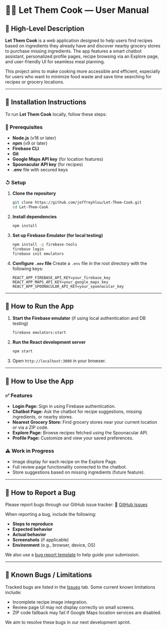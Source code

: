 # 🧑‍🍳 Let Them Cook — User Manual

## 📌 High-Level Description

**Let Them Cook** is a web application designed to help users find recipes based on ingredients they already have and discover nearby grocery stores to purchase missing ingredients. The app features a smart chatbot assistant, personalized profile pages, recipe browsing via an Explore page, and user-friendly UI for seamless meal planning.

This project aims to make cooking more accessible and efficient, especially for users who want to minimize food waste and save time searching for recipes or grocery locations.

---

## 🧰 Installation Instructions

To run **Let Them Cook** locally, follow these steps:

### 🔧 Prerequisites

* **Node.js** (v18 or later)
* **npm** (v9 or later)
* **Firebase CLI**
* **Git**
* **Google Maps API key** (for location features)
* **Spoonacular API key** (for recipes)
* **.env** file with secured keys

### ↺ Setup

1. **Clone the repository**

   ```bash
   git clone https://github.com/jeffreyhluu/Let-Them-Cook.git
   cd Let-Them-Cook
   ```

2. **Install dependencies**

   ```bash
   npm install
   ```

3. **Set up Firebase Emulator (for local testing)**

   ```bash
   npm install -g firebase-tools
   firebase login
   firebase init emulators
   ```

4. **Configure `.env` file**
   Create a `.env` file in the root directory with the following keys:

   ```
   REACT_APP_FIREBASE_API_KEY=your_firebase_key
   REACT_APP_MAPS_API_KEY=your_google_maps_key
   REACT_APP_SPOONACULAR_API_KEY=your_spoonacular_key
   ```

---

## 🚀 How to Run the App

1. **Start the Firebase emulator** (if using local authentication and DB testing)

   ```bash
   firebase emulators:start
   ```

2. **Run the React development server**

   ```bash
   npm start
   ```

3. Open `http://localhost:3000` in your browser.

---

## 🧽 How to Use the App

### ✅ Features

* **Login Page:** Sign in using Firebase authentication.
* **Chatbot Page:** Ask the chatbot for recipe suggestions, missing ingredients, or nearby stores.
* **Nearest Grocery Store:** Find grocery stores near your current location or via a ZIP code.
* **Explore Page:** Browse recipes fetched using the Spoonacular API.
* **Profile Page:** Customize and view your saved preferences.

### ⚠️ Work in Progress

* Image display for each recipe on the Explore Page.
* Full review page functionality connected to the chatbot.
* Store suggestions based on missing ingredients (future feature).

---

## 🐞 How to Report a Bug

Please report bugs through our GitHub issue tracker:
🔗 [GitHub Issues](https://github.com/jeffreyhluu/Let-Them-Cook/issues)

When reporting a bug, include the following:

* **Steps to reproduce**
* **Expected behavior**
* **Actual behavior**
* **Screenshots** (if applicable)
* **Environment** (e.g., browser, device, OS)

We also use a [bug report template](https://github.com/jeffreyhluu/Let-Them-Cook/issues/new?template=bug_report.md) to help guide your submission.

---

## 🧠 Known Bugs / Limitations

Tracked bugs are listed in the [Issues](https://github.com/jeffreyhluu/Let-Them-Cook/issues) tab. Some current known limitations include:

* Incomplete recipe image integration.
* Review page UI may not display correctly on small screens.
* ZIP code fallback may fail if Google Maps location services are disabled.

We aim to resolve these bugs in our next development sprint.
